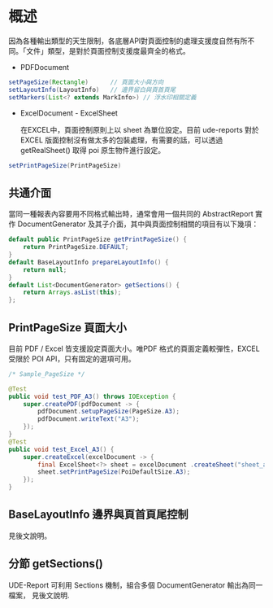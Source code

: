 # 概述

因為各種輸出類型的天生限制，各底層API對頁面控制的處理支援度自然有所不同。「文件」類型，是對於頁面控制支援度最齊全的格式。

* PDFDocument

``` java
setPageSize(Rectangle)      // 頁面大小與方向
setLayoutInfo(LayoutInfo)   // 邊界留白與頁首頁尾
setMarkers(List<? extends MarkInfo>) // 浮水印相關定義
```

* ExcelDocument - ExcelSheet

  在EXCEL中，頁面控制原則上以 sheet 為單位設定。目前 ude-reports 對於 EXCEL 版面控制沒有做太多的包裝處理，有需要的話，可以透過 getRealSheet() 取得 poi 原生物件進行設定。

``` java
setPrintPageSize(PrintPageSize)
```

## 共通介面

當同一種報表內容要用不同格式輸出時，通常會用一個共同的 AbstractReport 實作 DocumentGenerator 及其子介面，其中與頁面控制相關的項目有以下幾項：

``` java
default public PrintPageSize getPrintPageSize() {
    return PrintPageSize.DEFAULT;
}
default BaseLayoutInfo prepareLayoutInfo() {
    return null;
}
default List<DocumentGenerator> getSections() {
    return Arrays.asList(this);
};
```

## PrintPageSize 頁面大小

目前 PDF / Excel 皆支援設定頁面大小。唯PDF 格式的頁面定義較彈性，EXCEL 受限於 POI API，只有固定的選項可用。

``` java
/* Sample_PageSize */

@Test
public void test_PDF_A3() throws IOException {
    super.createPDF(pdfDocument -> {
        pdfDocument.setupPageSize(PageSize.A3);
        pdfDocument.writeText("A3");
    });
}
@Test
public void test_Excel_A3() {
    super.createExcel(excelDocument -> {
        final ExcelSheet<?> sheet = excelDocument .createSheet("sheet_a3");
        sheet.setPrintPageSize(PoiDefaultSize.A3);
    });
}
```



## BaseLayoutInfo 邊界與頁首頁尾控制

見後文說明。

## 分節 getSections()

UDE-Report 可利用 Sections 機制，組合多個 DocumentGenerator 輸出為同一檔案，
見後文說明.













